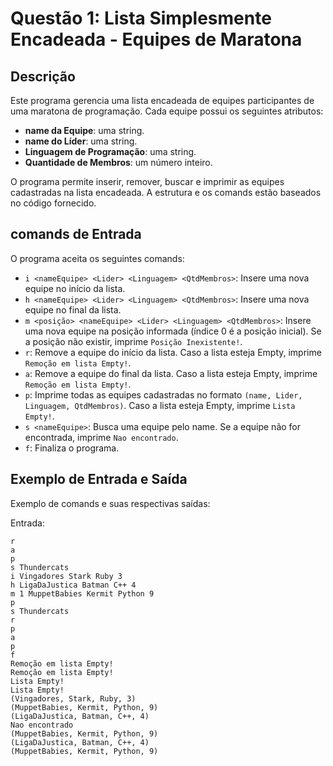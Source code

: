 # Questão 1: Lista Simplesmente Encadeada - Equipes de Maratona

## Descrição

Este programa gerencia uma lista encadeada de equipes participantes de uma maratona de programação. Cada equipe possui os seguintes atributos:

- **name da Equipe**: uma string.
- **name do Líder**: uma string.
- **Linguagem de Programação**: uma string.
- **Quantidade de Membros**: um número inteiro.

O programa permite inserir, remover, buscar e imprimir as equipes cadastradas na lista encadeada. A estrutura e os comands estão baseados no código fornecido.

## comands de Entrada

O programa aceita os seguintes comands:

- `i <nameEquipe> <Lider> <Linguagem> <QtdMembros>`: Insere uma nova equipe no início da lista.
- `h <nameEquipe> <Lider> <Linguagem> <QtdMembros>`: Insere uma nova equipe no final da lista.
- `m <posição> <nameEquipe> <Lider> <Linguagem> <QtdMembros>`: Insere uma nova equipe na posição informada (índice 0 é a posição inicial). Se a posição não existir, imprime `Posição Inexistente!`.
- `r`: Remove a equipe do início da lista. Caso a lista esteja Empty, imprime `Remoção em lista Empty!`.
- `a`: Remove a equipe do final da lista. Caso a lista esteja Empty, imprime `Remoção em lista Empty!`.
- `p`: Imprime todas as equipes cadastradas no formato `(name, Lider, Linguagem, QtdMembros)`. Caso a lista esteja Empty, imprime `Lista Empty!`.
- `s <nameEquipe>`: Busca uma equipe pelo name. Se a equipe não for encontrada, imprime `Nao encontrado`.
- `f`: Finaliza o programa.

## Exemplo de Entrada e Saída

Exemplo de comands e suas respectivas saídas:

Entrada:
```plaintext
r
a
p
s Thundercats
i Vingadores Stark Ruby 3
h LigaDaJustica Batman C++ 4
m 1 MuppetBabies Kermit Python 9
p
s Thundercats
r
p
a
p
f
Remoção em lista Empty!
Remoção em lista Empty!
Lista Empty!
Lista Empty!
(Vingadores, Stark, Ruby, 3)
(MuppetBabies, Kermit, Python, 9)
(LigaDaJustica, Batman, C++, 4)
Nao encontrado
(MuppetBabies, Kermit, Python, 9)
(LigaDaJustica, Batman, C++, 4)
(MuppetBabies, Kermit, Python, 9)
```
